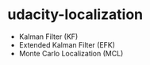 # udacity-localization
- Kalman Filter (KF)
- Extended Kalman Filter (EFK)
- Monte Carlo Localization (MCL)
